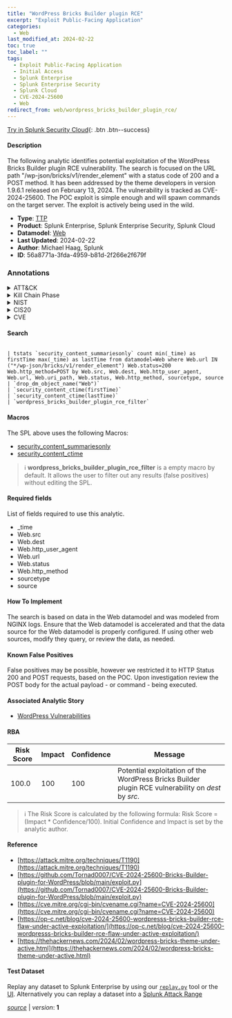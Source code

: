 ```yaml
---
title: "WordPress Bricks Builder plugin RCE"
excerpt: "Exploit Public-Facing Application"
categories:
  - Web
last_modified_at: 2024-02-22
toc: true
toc_label: ""
tags:
  - Exploit Public-Facing Application
  - Initial Access
  - Splunk Enterprise
  - Splunk Enterprise Security
  - Splunk Cloud
  - CVE-2024-25600
  - Web
redirect_from: web/wordpress_bricks_builder_plugin_rce/
---
```




[Try in Splunk Security Cloud](https://www.splunk.com/en_us/cyber-security.html){: .btn .btn--success}

#### Description

The following analytic identifies potential exploitation of the WordPress Bricks Builder plugin RCE vulnerability. The search is focused on the URL path &#34;/wp-json/bricks/v1/render_element&#34; with a status code of 200 and a POST method. It has been addressed by the theme developers in version 1.9.6.1 released on February 13, 2024. The vulnerability is tracked as CVE-2024-25600. The POC exploit is simple enough and will spawn commands on the target server. The exploit is actively being used in the wild.

- **Type**: [TTP](https://github.com/splunk/security_content/wiki/Detection-Analytic-Types)
- **Product**: Splunk Enterprise, Splunk Enterprise Security, Splunk Cloud
- **Datamodel**: [Web](https://docs.splunk.com/Documentation/CIM/latest/User/Web)
- **Last Updated**: 2024-02-22
- **Author**: Michael Haag, Splunk
- **ID**: 56a8771a-3fda-4959-b81d-2f266e2f679f

### Annotations
<details>
  <summary>ATT&CK</summary>

<div markdown="1">

#### [ATT&CK](https://attack.mitre.org/)

| ID          | Technique   | Tactic         |
| ----------- | ----------- |--------------- |
| [T1190](https://attack.mitre.org/techniques/T1190/) | Exploit Public-Facing Application | Initial Access |

</div>
</details>


<details>
  <summary>Kill Chain Phase</summary>

<div markdown="1">

* Delivery


</div>
</details>


<details>
  <summary>NIST</summary>

<div markdown="1">

* DE.CM



</div>
</details>

<details>
  <summary>CIS20</summary>

<div markdown="1">

* CIS 13



</div>
</details>

<details>
  <summary>CVE</summary>

<div markdown="1">

| ID          | Summary | [CVSS](https://nvd.nist.gov/vuln-metrics/cvss) |
| ----------- | ----------- | -------------- |
| [CVE-2024-25600](https://nvd.nist.gov/vuln/detail/CVE-2024-25600) |  |  |



</div>
</details>


#### Search

```

| tstats `security_content_summariesonly` count min(_time) as firstTime max(_time) as lastTime from datamodel=Web where Web.url IN ("*/wp-json/bricks/v1/render_element") Web.status=200 Web.http_method=POST by Web.src, Web.dest, Web.http_user_agent, Web.url, Web.uri_path, Web.status, Web.http_method, sourcetype, source 
| `drop_dm_object_name("Web")` 
| `security_content_ctime(firstTime)` 
| `security_content_ctime(lastTime)` 
| `wordpress_bricks_builder_plugin_rce_filter`
```

#### Macros
The SPL above uses the following Macros:
* [security_content_summariesonly](https://github.com/splunk/security_content/blob/develop/macros/security_content_summariesonly.yml)
* [security_content_ctime](https://github.com/splunk/security_content/blob/develop/macros/security_content_ctime.yml)

> :information_source:
> **wordpress_bricks_builder_plugin_rce_filter** is a empty macro by default. It allows the user to filter out any results (false positives) without editing the SPL.



#### Required fields
List of fields required to use this analytic.
* _time
* Web.src
* Web.dest
* Web.http_user_agent
* Web.url
* Web.status
* Web.http_method
* sourcetype
* source



#### How To Implement
The search is based on data in the Web datamodel and was modeled from NGINX logs. Ensure that the Web datamodel is accelerated and that the data source for the Web datamodel is properly configured. If using other web sources, modify they query, or review the data, as needed.
#### Known False Positives
False positives may be possible, however we restricted it to HTTP Status 200 and POST requests, based on the POC. Upon investigation review the POST body for the actual payload - or command - being executed.

#### Associated Analytic Story
* [WordPress Vulnerabilities](/stories/wordpress_vulnerabilities)




#### RBA

| Risk Score  | Impact      | Confidence   | Message      |
| ----------- | ----------- |--------------|--------------|
| 100.0 | 100 | 100 | Potential exploitation of the WordPress Bricks Builder plugin RCE vulnerability on $dest$ by $src$. |


> :information_source:
> The Risk Score is calculated by the following formula: Risk Score = (Impact * Confidence/100). Initial Confidence and Impact is set by the analytic author.


#### Reference

* [https://attack.mitre.org/techniques/T1190](https://attack.mitre.org/techniques/T1190)
* [https://github.com/Tornad0007/CVE-2024-25600-Bricks-Builder-plugin-for-WordPress/blob/main/exploit.py](https://github.com/Tornad0007/CVE-2024-25600-Bricks-Builder-plugin-for-WordPress/blob/main/exploit.py)
* [https://cve.mitre.org/cgi-bin/cvename.cgi?name=CVE-2024-25600](https://cve.mitre.org/cgi-bin/cvename.cgi?name=CVE-2024-25600)
* [https://op-c.net/blog/cve-2024-25600-wordpresss-bricks-builder-rce-flaw-under-active-exploitation/](https://op-c.net/blog/cve-2024-25600-wordpresss-bricks-builder-rce-flaw-under-active-exploitation/)
* [https://thehackernews.com/2024/02/wordpress-bricks-theme-under-active.html](https://thehackernews.com/2024/02/wordpress-bricks-theme-under-active.html)



#### Test Dataset
Replay any dataset to Splunk Enterprise by using our [`replay.py`](https://github.com/splunk/attack_data#using-replaypy) tool or the [UI](https://github.com/splunk/attack_data#using-ui).
Alternatively you can replay a dataset into a [Splunk Attack Range](https://github.com/splunk/attack_range#replay-dumps-into-attack-range-splunk-server)




[*source*](https://github.com/splunk/security_content/tree/develop/detections/web/wordpress_bricks_builder_plugin_rce.yml) \| *version*: **1**